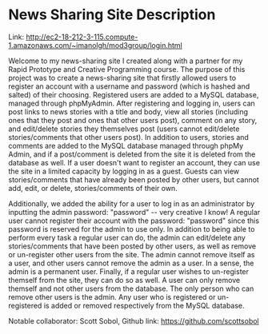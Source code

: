 # News Sharing Site Description

Link: http://ec2-18-212-3-115.compute-1.amazonaws.com/~imanolgh/mod3group/login.html

Welcome to my news-sharing site I created along with a partner for my Rapid Prototype and Creative Programming course.  The purpose of this project was to create a news-sharing site that firstly allowed users to register an account with a username and password (which is hashed and salted) of their choosing.  Registered users are added to a MySQL database, managed through phpMyAdmin.  After registering and logging in, users can post links to news stories with a title and body, view all stories (including ones that they post and ones that other users post), comment on any story, and edit/delete stories they themselves post (users cannot edit/delete stories/comments that other users post).  In addition to users, stories and comments are added to the MySQL database managed through phpMy Admin, and if a post/comment is deleted from the site it is deleted from the database as well.  If a user doesn't want to register an account, they can use the site in a limited capacity by logging in as a guest.  Guests can view stories/comments that have already been posted by other users, but cannot add, edit, or delete, stories/comments of their own.  

Additionally, we added the ability for a user to log in as an administrator by inputting the admin password: "password" -- very creative I know!  A regular user cannot register their account with the password: "password" since this password is reserved for the admin to use only. In addition to being able to perform every task a regular user can do, the admin can edit/delete any stories/comments that have been posted by other users, as well as remove or un-register other users from the site.  The admin cannot remove itself as a user, and other users cannot remove the admin as a user.  In a sense, the admin is a permanent user.  Finally, if a regular user wishes to un-register themself from the site, they can do so as well.  A user can only remove themself and not other users from the database. The only person who can remove other users is the admin.  Any user who is registered or un-registered is added or removed respectively from the MySQL database.

Notable collaborator: Scott Sobol, Github link: https://github.com/scottsobol

